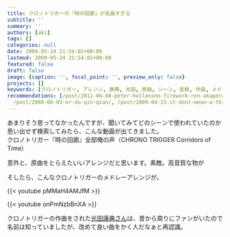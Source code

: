 ```yaml
---
title: クロノトリガーの「時の回廊」が名曲すぎる
subtitle: ''
summary: ''
authors: [aki]
tags: []
categories: null
date: 2009-05-24 21:54:02+00:00
lastmod: 2009-05-24 21:54:02+00:00
featured: false
draft: false
image: {caption: '', focal_point: '', preview_only: false}
projects: []
keywords: [クロノトリガー, アレンジ, 康典, 光田, 原曲, シーン, 音質, 作曲, メドレー, time]
recommendations: [/post/2011-04-08-peter-hollensno-firework-ren-akaperagage-hao-ii/,
  /post/2008-06-03-er-du-qin-qian/, /post/2009-04-13-it-dont-mean-a-thing/]
---
```

あまりそう思ってなかったんですが、聞いてみてどのシーンで使われていたのか思い出せず検索してみたら、こんな動画が出てきました。  
クロノトリガー『時の回廊』全部俺の声（CHRONO TRIGGER Corridors of Time）

意外と、原曲をとらえたいいアレンジだと思います。素敵。高音質な物が

そしたら、こんなクロノトリガーのメドレーアレンジが。

{{< youtube pMMaH4AMJfM >}}

{{< youtube onPmNzbBnXA >}}

クロノトリガーの作曲をされた[光田康典さん](http://ja.wikipedia.org/wiki/%E5%85%89%E7%94%B0%E5%BA%B7%E5%85%B8)は、昔から周りにファンがいたので名前は知っていましたが、改めて良い曲をかく人だなぁと再認識。


